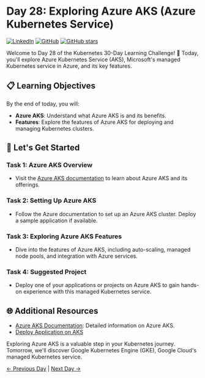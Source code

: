 # Day 28: Exploring Azure AKS (Azure Kubernetes Service)
[![LinkedIn](https://img.shields.io/badge/Connect%20with%20me%20on-LinkedIn-blue.svg)](https://www.linkedin.com/in/aman-devops/)
[![GitHub](https://img.shields.io/github/stars/AmanPathak-DevOps.svg?style=social)](https://github.com/AmanPathak-DevOps)
[![GitHub stars](https://img.shields.io/github/stars/AmanPathak-DevOps/30DaysOfKubernetes)](https://github.com/AmanPathak-DevOps/30DaysOfKubernetes/stargazers)

Welcome to Day 28 of the Kubernetes 30-Day Learning Challenge! 🚀 Today, you'll explore Azure Kubernetes Service (AKS), Microsoft's managed Kubernetes service in Azure, and its key features.

## 📋 Learning Objectives

By the end of today, you will:
- **Azure AKS**: Understand what Azure AKS is and its benefits.
- **Features**: Explore the features of Azure AKS for deploying and managing Kubernetes clusters.

## 🚀 Let's Get Started

### Task 1: Azure AKS Overview
- Visit the [Azure AKS documentation](https://azure.microsoft.com/en-us/services/kubernetes-service/) to learn about Azure AKS and its offerings.

### Task 2: Setting Up Azure AKS
- Follow the Azure documentation to set up an Azure AKS cluster. Deploy a sample application if available.

### Task 3: Exploring Azure AKS Features
- Dive into the features of Azure AKS, including auto-scaling, managed node pools, and integration with Azure services.

### Task 4: Suggested Project
- Deploy one of your applications or projects on Azure AKS to gain hands-on experience with this managed Kubernetes service.

## 🌐 Additional Resources

- [Azure AKS Documentation](https://docs.microsoft.com/en-us/azure/aks/): Detailed information on Azure AKS.
- [Deploy Application on AKS](https://youtu.be/Q0Jqy3Jp65c?si=FmdJA9BWA9vLsWfl)

Exploring Azure AKS is a valuable step in your Kubernetes journey. Tomorrow, we'll discover Google Kubernetes Engine (GKE), Google Cloud's managed Kubernetes service.

[← Previous Day](../Day27/README.md) | [Next Day →](../Day29/README.md)